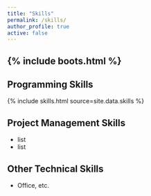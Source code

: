 ```yaml
---
title: "Skills"
permalink: /skills/
author_profile: true
active: false
---
```


{% include boots.html %}
---

## Programming Skills
<div class="row">
   {% include skills.html source=site.data.skills %}
</div>

## Project Management Skills
- list
- list 

## Other Technical Skills
- Office, etc. 

<!-- <script>
$(".toc__menu").addClass("list-group");
$("li.toc").addClass("list-group-item");
</script> -->